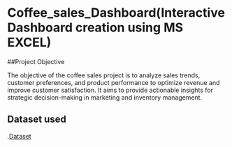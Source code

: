 # Coffee_sales_Dashboard(Interactive Dashboard creation using MS EXCEL)
##Project Objective

The objective of the coffee sales project is to analyze sales trends, customer preferences, and product performance to optimize revenue and improve customer satisfaction. It aims to provide actionable insights for strategic decision-making in marketing and inventory management.

## Dataset used 

.<a href="https://github.com/mehnaazsidra/Excel_project_coffee_sales_Dashboard/blob/main/coffeeOrdersData.xlsx">Dataset</a>


